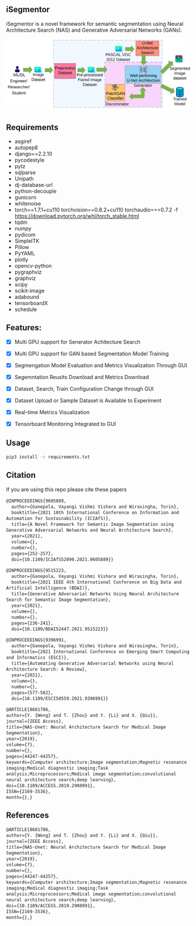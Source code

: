 ## iSegmentor
iSegmentor is a novel framework for semantic segmentation using Neural Architecture Search (NAS) and Generative Adversarial Networks (GANs).

![iSegmentor_Architecture](imgs/iSegmentor_Architecture.png)


## Requirements

+ asgiref
+ autopep8
+ django==2.2.10
+ pycodestyle
+ pytz
+ sqlparse
+ Unipath
+ dj-database-url
+ python-decouple
+ gunicorn
+ whitenoise
+ torch==1.7.1+cu110 torchvision==0.8.2+cu110 torchaudio===0.7.2 -f https://download.pytorch.org/whl/torch_stable.html
+ tqdm
+ numpy
+ pydicom
+ SimpleITK
+ Pillow
+ PyYAML
+ plotly
+ opencv-python
+ pygraphviz
+ graphviz
+ scipy
+ scikit-image
+ adabound
+ tensorboardX
+ schedule


## Features:

- [x] Multi GPU support for Senerator Achitecture Search
- [x] Multi GPU support for GAN based Segmentation Model Training
- [x] Segmengation Model Evaluation and Metrics Visualization Through GUI
- [x] Segemntation Reuslts Download and Metrics Download
- [x] Dataset, Search, Train Configuration Change through GUI
- [x] Dataset Upload or Sample Dataset is Available to Experiment
- [x] Real-time Metrics Visualization
- [x] Tensorboard Monitoring Integrated to GUI




## Usage

```bash
pip3 install -r requirements.txt
```

## Citation

If you are using this repo please cite these papers
```
@INPROCEEDINGS{9605889,
  author={Ganepola, Vayangi Vishmi Vishara and Wirasingha, Torin},
  booktitle={2021 10th International Conference on Information and Automation for Sustainability (ICIAfS)}, 
  title={A Novel Framework for Semantic Image Segmentation using Generative Adversarial Networks and Neural Architecture Search}, 
  year={2021},
  volume={},
  number={},
  pages={252-257},
  doi={10.1109/ICIAfS52090.2021.9605889}}
```
```
@INPROCEEDINGS{9515223,
  author={Ganepola, Vayangi Vishmi Vishara and Wirasingha, Torin},
  booktitle={2021 IEEE 4th International Conference on Big Data and Artificial Intelligence (BDAI)}, 
  title={Generative Adversarial Networks Using Neural Architecture Search for Semantic Image Segmentation}, 
  year={2021},
  volume={},
  number={},
  pages={236-241},
  doi={10.1109/BDAI52447.2021.9515223}}
```
```
@INPROCEEDINGS{9396991,
  author={Ganepola, Vayangi Vishmi Vishara and Wirasingha, Torin},
  booktitle={2021 International Conference on Emerging Smart Computing and Informatics (ESCI)}, 
  title={Automating Generative Adversarial Networks using Neural Architecture Search: A Review}, 
  year={2021},
  volume={},
  number={},
  pages={577-582},
  doi={10.1109/ESCI50559.2021.9396991}}
```
```
@ARTICLE{8681706, 
author={Y. {Weng} and T. {Zhou} and Y. {Li} and X. {Qiu}}, 
journal={IEEE Access}, 
title={NAS-Unet: Neural Architecture Search for Medical Image Segmentation}, 
year={2019}, 
volume={7}, 
number={}, 
pages={44247-44257}, 
keywords={Computer architecture;Image segmentation;Magnetic resonance imaging;Medical diagnostic imaging;Task analysis;Microprocessors;Medical image segmentation;convolutional neural architecture search;deep learning}, 
doi={10.1109/ACCESS.2019.2908991}, 
ISSN={2169-3536}, 
month={},}
```

## References
```
@ARTICLE{8681706, 
author={Y. {Weng} and T. {Zhou} and Y. {Li} and X. {Qiu}}, 
journal={IEEE Access}, 
title={NAS-Unet: Neural Architecture Search for Medical Image Segmentation}, 
year={2019}, 
volume={7}, 
number={}, 
pages={44247-44257}, 
keywords={Computer architecture;Image segmentation;Magnetic resonance imaging;Medical diagnostic imaging;Task analysis;Microprocessors;Medical image segmentation;convolutional neural architecture search;deep learning}, 
doi={10.1109/ACCESS.2019.2908991}, 
ISSN={2169-3536}, 
month={},}
```



